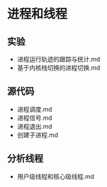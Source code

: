 # 进程和线程

## 实验

+ 进程运行轨迹的跟踪与统计.md
+ 基于内核栈切换的进程切换.md

## 源代码

+ 进程调度.md
+ 进程信号.md
+ 进程退出.md
+ 创建子进程.md

## 分析线程

+ 用户级线程和核心级线程.md

